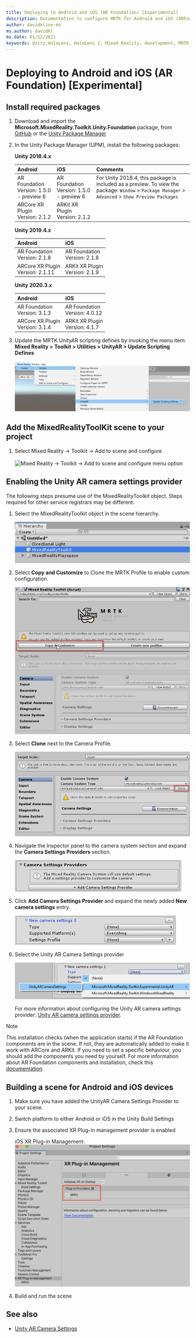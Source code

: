 ```yaml
---
title: Deploying to Android and iOS (AR Foundation) [Experimental]
description: Documentation to configure MRTK for Android and iOS (ARFoundation) in unity
author: davidkline-ms
ms.author: davidkl
ms.date: 01/12/2021
keywords: Unity,HoloLens, HoloLens 2, Mixed Reality, development, MRTK, AR Core, AR Kit, iOS, IOS, Android, AR Foundation
---
```


# Deploying to Android and iOS (AR Foundation) [Experimental]

## Install required packages

1. Download and import the **Microsoft.MixedReality.Toolkit.Unity.Foundation** package, from [GitHub](https://github.com/microsoft/MixedRealityToolkit-Unity/releases/) or the [Unity Package Manager](../configuration/usingupm.md)

1. In the Unity Package Manager (UPM), install the following packages:

    **Unity 2018.4.x**

    | **Android** | **iOS** | Comments |
    | --- | --- | --- |
    | AR Foundation  <br/> Version: 1.5.0 - preview 6 | AR Foundation  <br/> Version: 1.5.0 - preview 6 | For Unity 2018.4, this package is included as a preview. To view the package: `Window` > `Package Manager` > `Advanced` > `Show Preview Packages` |
    | ARCore XR Plugin <br/> Version: 2.1.2 | ARKit XR Plugin <br/> Version: 2.1.2 | |

    **Unity 2019.4.x**

    | **Android** | **iOS** |
    | --- | --- |
    | AR Foundation  <br/> Version: 2.1.8 |  AR Foundation  <br/> Version: 2.1.8 |
    | ARCore XR Plugin <br/> Version: 2.1.11 | ARKit XR Plugin <br/> Version: 2.1.9 |

    **Unity 2020.3.x**

    | **Android** | **iOS** |
    | --- | --- |
    | AR Foundation  <br/> Version: 3.1.3 |  AR Foundation  <br/> Version: 4.0.12 |
    | ARCore XR Plugin <br/> Version: 3.1.4 | ARKit XR Plugin <br/> Version: 4.1.7 |

1. Update the MRTK UnityAR scripting defines by invoking the menu item: **Mixed Reality > Toolkit > Utilities > UnityAR > Update Scripting Defines**

    ![Update Scripting Defines](../features/images/UpdateScriptingDefineUnityAR.png)

## Add the MixedRealityToolKit scene to your project

1. Select Mixed Reality -> Toolkit -> Add to scene and configure <br><br>
![Mixed Reality -> Toolkit -> Add to scene and configure menu option](https://user-images.githubusercontent.com/32169182/152684919-f2ef049a-4f66-4f54-854c-e2941f0a73ee.png)


## Enabling the Unity AR camera settings provider

The following steps presume use of the MixedRealityToolkit object. Steps required for other service registrars may be different.

1. Select the MixedRealityToolkit object in the scene hierarchy.

    ![MRTK Configured Scene Hierarchy](../features/images/MRTK_ConfiguredHierarchy.png)

1. Select **Copy and Customize** to Clone the MRTK Profile to enable custom configuration.

    ![Clone MRTK Profile](../features/images/camera-system/CloneProfileARFoundation.png)

1. Select **Clone** next to the Camera Profile.

    ![Clone MRTK Camera Profile](../features/images/camera-system/CloneCameraProfileARFoundation.png)

1. Navigate the Inspector panel to the camera system section and expand the **Camera Settings Providers** section.

    ![Expand settings providers](../features/images/camera-system/ExpandProviders.png)

1. Click **Add Camera Settings Provider** and expand the newly added **New camera settings** entry.

    ![Expand new settings provider](../features/images/camera-system/ExpandNewProvider.png)

1. Select the Unity AR Camera Settings provider

    ![Select Unity AR settings provider](../features/images/camera-system/SelectUnityArSettings.png)

    For more information about configuring the Unity AR camera settings provider: [Unity AR camera settings provider](../features/camera-system/unity-ar-camera-settings.md).

> [!NOTE]
> This installation checks (when the application starts) if the AR Foundation components are in the scene. If not, they are automatically added to make it work with ARCore and ARKit.
> If you need to set a specific behaviour, you should add the components you need by yourself.
> For more information about AR Foundation components and installation, check this [documentation](https://docs.unity3d.com/Packages/com.unity.xr.arfoundation@2.2/manual/index.html#samples).

## Building a scene for Android and iOS devices

1. Make sure you have added the UnityAR Camera Settings Provider to your scene.

1. Switch platform to either Android or iOS in the Unity Build Settings

1. Ensure the associated XR Plug-in management provider is enabled

    iOS XR Plug-in Management:
    ![XR Plug-in Management iOS](../features/images/XRManagementiOS.png)

1. Build and run the scene

## See also

- [Unity AR Camera Settings](../features/camera-system/unity-ar-camera-settings.md)

